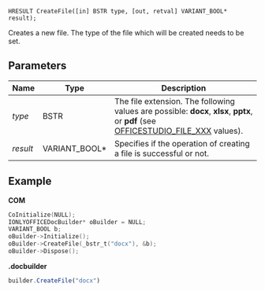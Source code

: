 `HRESULT CreateFile([in] BSTR type, [out, retval] VARIANT_BOOL* result);`

Creates a new file. The type of the file which will be created needs to be set.

## Parameters

| Name     | Type            | Description                                                                                                                                                                                       |
| -------- | --------------- | ------------------------------------------------------------------------------------------------------------------------------------------------------------------------------------------------- |
| *type*   | BSTR            | The file extension. The following values are possible: **docx**, **xlsx**, **pptx**, or **pdf** (see [OFFICESTUDIO\_FILE\_XXX](../../../../Builder%20App/Overview/index.md#format-types) values). |
| *result* | VARIANT\_BOOL\* | Specifies if the operation of creating a file is successful or not.                                                                                                                               |

## Example

**COM**

```cpp
CoInitialize(NULL);
IONLYOFFICEDocBuilder* oBuilder = NULL;
VARIANT_BOOL b;
oBuilder->Initialize();
oBuilder->CreateFile(_bstr_t("docx"), &b);
oBuilder->Dispose();
```

**.docbuilder**

```js
builder.CreateFile("docx")
```
